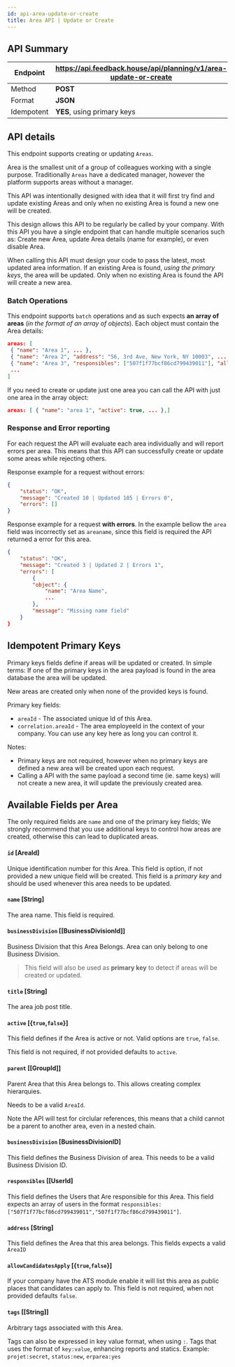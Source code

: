 ```yaml
---
id: api-area-update-or-create
title: Area API | Update or Create
---
```


## API Summary

| Endpoint | **https://api.feedback.house/api/planning/v1/area-update-or-create** |
|----------|-------------------------------------------------------------|
| Method   | **POST** |
| Format   | **JSON** |
| Idempotent | **YES**, using primary keys |

## API details

This endpoint supports creating or updating `Areas`. 

Area is the smallest unit of a group of colleagues working with a single purpose. Traditionally `Areas` have a dedicated manager, however the platform supports areas without a manager.  

This API was intentionally designed with idea that it will first try find and update existing Areas and only when no existing Area is found a new one will be created. 

This design allows this API to be regularly be called by your company. With this API you have a single endpoint that can handle multiple scenarios such as: Create new Area, update Area details (name for example), or even disable Area.

When calling this API must design your code to pass the latest, most updated area information. If an existing Area is found, *using the primary keys*, the area will be updated. Only when no existing Area is found the API will create a new area.

### Batch Operations

This endpoint supports `batch` operations and as such expects **an array of areas** (*in the format of an array of objects*). Each object must contain the Area details:

```json
areas: [
 { "name": "Area 1", ... },
 { "name": "Area 2", "address": "56, 3rd Ave, New York, NY 10003", ... },
 { "name": "Area 3", "responsibles": ["507f1f77bcf86cd799439011"], "allowCandidatesApply": true, ... },
 ...
]
```

If you need to create or update just one area you can call the API with just one area in the array object:

```json
areas: [ { "name": "area 1", "active": true, ... },]
```


### Response and Error reporting

For each request the API will evaluate each area individually and will report errors per area. This means that this API can successfully create or update some areas while rejecting others.

Response example for a request without errors:
```json
{
    "status": "OK",
    "message": "Created 10 | Updated 105 | Errors 0",
    "errors": []
}
```

Response example for a request **with errors**. In the example bellow the `area` field was incorrectly set as `areaname`, since this field is required the API returned a error for this area.
```json
{
    "status": "OK",
    "message": "Created 3 | Updated 2 | Errors 1",
    "errors": [
        {
        "object": {
            "name": "Area Name",
            ...
        },
        "message": "Missing name field"
    }
}
```

## Idempotent Primary Keys

Primary keys fields define if areas will be updated or created. In simple terms: If one of the primary keys in the area payload is found in the area database the area will be updated. 

New areas are created only when none of the provided keys is found.

Primary key fields:
- `areaId` - The associated unique Id of this Area.
- `correlation.areaId` - The area employeeId in the context of your company. You can use any key here as long you can control it.

Notes:
- Primary keys are not required, however when no primary keys are defined a new area will be created upon each request.
- Calling a API with the same payload a second time (ie. same keys) will not create a new area, it will update the previously created area.

## Available Fields per Area

The only required fields are `name` and one of the primary key fields; We strongly recommend that you use additional keys to control how areas are created, otherwise this can lead to duplicated areas.


#### `id` [AreaId] 
Unique identification number for this Area. This field is option, if not provided a new unique field will be created.
This field is a *primary key* and should be used whenever this area needs to be updated.

#### `name` [String] 
The area name. This field is required. 

#### `businessDivision` [[BusinessDivisionId]]

Business Division that this Area Belongs. Area can only belong to one Business Division. 

> This field will also be used as **primary key** to detect if areas will be created or updated.

#### `title` [String]
The area job post title. 

#### `active` [{`true`,`false`}]

This field defines if the Area is active or not. Valid options are `true`, `false`. 

This field is not required, if not provided defaults to `active`.

#### `parent` [[GroupId]]

Parent Area that this Area belongs to. This allows creating complex hierarquies.

Needs to be a valid `AreaId`.

Note the API will test for circlular references, this means that a child cannot be a parent to another area, even in a nested chain.

#### `businessDivision` [BusinessDivisionID]

This field defines the Business Division of area. This needs to be a valid Business Division ID.

#### `responsibles` [[UserId]

This field defines the Users that Are responsible for this Area. This field expects an array of users in the format `responsibles: ["507f1f77bcf86cd799439011","507f1f77bcf86cd799439011"]`. 


#### `address` [String]

This field defines the Area that this area belongs. This fields expects a valid `AreaID`

#### `allowCandidatesApply` [{`true`,`false`}]

If your company have the ATS module enable it will list this area as public places that candidates can apply to. This field is not required, when not provided defaults `false`.

#### `tags` [[String]]

Arbitrary tags associated with this Area. 

Tags can also be expressed in key value format, when using `:`. Tags that uses the format of `key:value`, enhancing reports and statics. Example: `projet:secret`, `status:new`, `erparea:yes`
